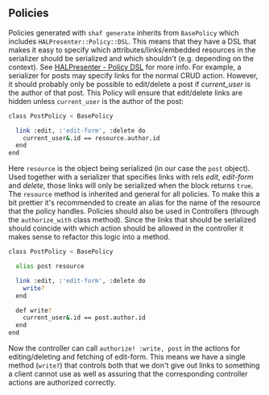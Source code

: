 ## Policies
Policies generated with `shaf generate` inherits from `BasePolicy` which includes `HALPresenter::Policy::DSL`.
This means that they have a DSL that makes it easy to specify which attributes/links/embedded resources in the
serializer should be serialized and which shouldn't (e.g. depending on the context). See
[HALPresenter - Policy DSL](https://github.com/sammyhenningsson/hal_presenter#policy-dsl) for more info.
For example, a serializer for posts may specify links for the normal CRUD action.
However, it should probably only be possible to edit/delete a post if _current_user_ is the author of that post.
This Policy will ensure that edit/delete links are hidden unless `current_user` is the author of the post:
```sh
class PostPolicy < BasePolicy

  link :edit, :'edit-form', :delete do
    current_user&.id == resource.author.id
  end
end
```
Here `resource` is the object being serialized (in our case the `post` object). Used together with a serializer
that specifies links with rels _edit_, _edit-form_ and _delete_, those links will only be serialized when the
block returns `true`. The `resource` method is inherited and general for all policies. To make this a bit prettier
it's recommended to create an alias for the name of the resource that the policy handles.
Policies should also be used in Controllers (through the `authorize_with` class method). Since the links that
should be serialized should coincide with which action should be allowed in the controller it makes sense to
refactor this logic into a method.
```sh
class PostPolicy < BasePolicy

  alias post resource

  link :edit, :'edit-form', :delete do
    write?
  end

  def write?
    current_user&.id == post.author.id
  end
end
```
Now the controller can call `authorize! :write, post` in the actions for editing/deleting and fetching of edit-form. This means we have a single method (`write?`) that controls both that we don't give out links to something a client cannot use as well as assuring that the corresponding controller actions are authorized correctly.

